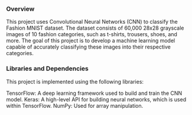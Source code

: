 ### **Overview**

This project uses Convolutional Neural Networks (CNN) to classify the Fashion MNIST dataset. The dataset consists of 60,000 28x28 grayscale images of 10 fashion categories, such as t-shirts, trousers, shoes, and more. The goal of this project is to develop a machine learning model capable of accurately classifying these images into their respective categories.

### **Libraries and Dependencies**

This project is implemented using the following libraries:

TensorFlow: A deep learning framework used to build and train the CNN model.
Keras: A high-level API for building neural networks, which is used within TensorFlow.
NumPy: Used for array manipulation.
